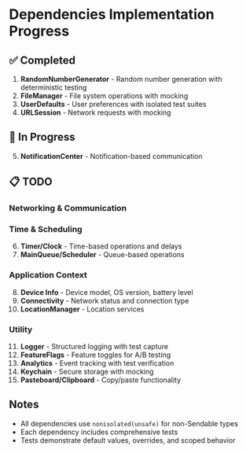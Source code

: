 # Dependencies Implementation Progress

## ✅ Completed

1. **RandomNumberGenerator** - Random number generation with deterministic testing
2. **FileManager** - File system operations with mocking
3. **UserDefaults** - User preferences with isolated test suites
4. **URLSession** - Network requests with mocking

## 🚧 In Progress

5. **NotificationCenter** - Notification-based communication

## 📋 TODO

### Networking & Communication

### Time & Scheduling
6. **Timer/Clock** - Time-based operations and delays
7. **MainQueue/Scheduler** - Queue-based operations

### Application Context
8. **Device Info** - Device model, OS version, battery level
9. **Connectivity** - Network status and connection type
10. **LocationManager** - Location services

### Utility
11. **Logger** - Structured logging with test capture
12. **FeatureFlags** - Feature toggles for A/B testing
13. **Analytics** - Event tracking with test verification
14. **Keychain** - Secure storage with mocking
15. **Pasteboard/Clipboard** - Copy/paste functionality

## Notes

- All dependencies use `nonisolated(unsafe)` for non-Sendable types
- Each dependency includes comprehensive tests
- Tests demonstrate default values, overrides, and scoped behavior